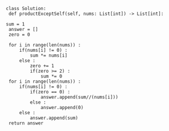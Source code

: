 
        

       class Solution:
        def productExceptSelf(self, nums: List[int]) -> List[int]:
       
       sum = 1
        answer = []
        zero = 0
        
        for i in range(len(nums)) :
            if(nums[i] != 0) :
                sum *= nums[i]
            else :
                zero += 1
                if(zero >= 2) :
                    sum *= 0
        for i in range(len(nums)) :
            if(nums[i] != 0) :
                if(zero == 0) :
                    answer.append(sum//(nums[i]))
                else :
                    answer.append(0)
            else :
                answer.append(sum)
        return answer


​            